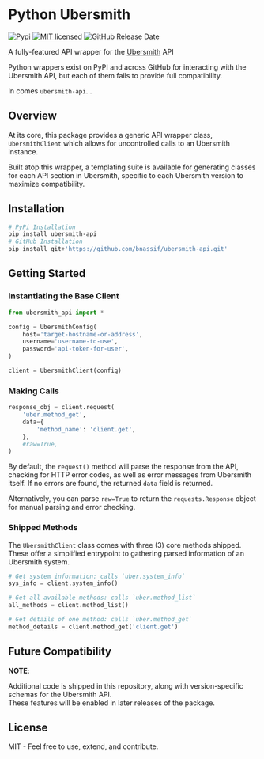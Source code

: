 # Python Ubersmith
[![Pypi](https://img.shields.io/pypi/v/ubersmith-api)](https://pypi.org/project/ubersmith-api)
[![MIT licensed](https://img.shields.io/badge/license-MIT-green.svg)](https://raw.githubusercontent.com/bnassif/ubersmith-api/main/LICENSE)
![GitHub Release Date](https://img.shields.io/github/release-date/bnassif/ubersmith-api)

A fully-featured API wrapper for the [Ubersmith](https://ubersmith.com/) API

Python wrappers exist on PyPI and across GitHub for interacting with the Ubersmith API, but each of them fails to provide full compatibility.

In comes `ubersmith-api`...

## Overview

At its core, this package provides a generic API wrapper class, `UbersmithClient` which allows for uncontrolled calls to an Ubersmith instance.

Built atop this wrapper, a templating suite is available for generating classes for each API section in Ubersmith, specific to each Ubersmith version to maximize compatibility.

## Installation

```bash
# PyPi Installation
pip install ubersmith-api
# GitHub Installation
pip install git+'https://github.com/bnassif/ubersmith-api.git'
```

## Getting Started

### Instantiating the Base Client
```python
from ubersmith_api import *

config = UbersmithConfig(
    host='target-hostname-or-address',
    username='username-to-use',
    password='api-token-for-user',
)

client = UbersmithClient(config)
```

### Making Calls

```python
response_obj = client.request(
    'uber.method_get',
    data={
        'method_name': 'client.get',
    },
    #raw=True,
)
```

By default, the `request()` method will parse the response from the API, checking for HTTP error codes, as well as error messages from Ubersmith itself. If no errors are found, the returned `data` field is returned.

Alternatively, you can parse `raw=True` to return the `requests.Response` object for manual parsing and error checking.

### Shipped Methods
The `UbersmithClient` class comes with three (3) core methods shipped.  
These offer a simplified entrypoint to gathering parsed information of an Ubersmith system.

```python
# Get system information: calls `uber.system_info`
sys_info = client.system_info()

# Get all available methods: calls `uber.method_list`
all_methods = client.method_list()

# Get details of one method: calls `uber.method_get`
method_details = client.method_get('client.get')
```

## Future Compatibility

**NOTE**: 

Additional code is shipped in this repository, along with version-specific schemas for the Ubersmith API.  
These features will be enabled in later releases of the package.

## License
MIT - Feel free to use, extend, and contribute.